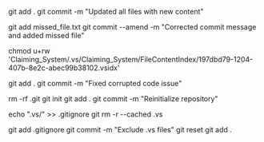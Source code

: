 git add .
git commit -m "Updated all files with new content"

git add missed_file.txt
git commit --amend -m "Corrected commit message and added missed file"

chmod u+rw 'Claiming_System/.vs/Claiming_System/FileContentIndex/197dbd79-1204-407b-8e2c-abec99b38102.vsidx'

git add .
git commit -m "Fixed corrupted code issue"

rm -rf .git
git init
git add .
git commit -m "Reinitialize repository"

echo ".vs/" >> .gitignore
git rm -r --cached .vs

git add .gitignore
git commit -m "Exclude .vs files"
git reset
git add .




